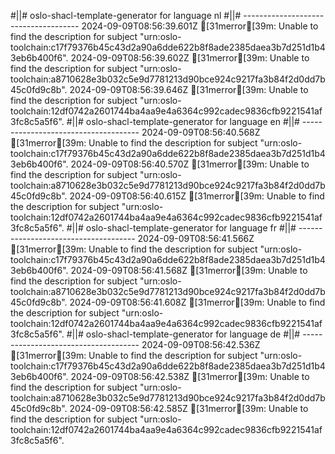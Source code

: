 #||# oslo-shacl-template-generator for language nl
#||# -------------------------------------
2024-09-09T08:56:39.601Z [31merror[39m: Unable to find the description for subject "urn:oslo-toolchain:c17f79376b45c43d2a90a6dde622b8f8ade2385daea3b7d251d1b43eb6b400f6".
2024-09-09T08:56:39.602Z [31merror[39m: Unable to find the description for subject "urn:oslo-toolchain:a8710628e3b032c5e9d7781213d90bce924c9217fa3b84f2d0dd7b45c0fd9c8b".
2024-09-09T08:56:39.646Z [31merror[39m: Unable to find the description for subject "urn:oslo-toolchain:12df0742a2601744ba4aa9e4a6364c992cadec9836cfb9221541af3fc8c5a5f6".
#||# oslo-shacl-template-generator for language en
#||# -------------------------------------
2024-09-09T08:56:40.568Z [31merror[39m: Unable to find the description for subject "urn:oslo-toolchain:c17f79376b45c43d2a90a6dde622b8f8ade2385daea3b7d251d1b43eb6b400f6".
2024-09-09T08:56:40.570Z [31merror[39m: Unable to find the description for subject "urn:oslo-toolchain:a8710628e3b032c5e9d7781213d90bce924c9217fa3b84f2d0dd7b45c0fd9c8b".
2024-09-09T08:56:40.615Z [31merror[39m: Unable to find the description for subject "urn:oslo-toolchain:12df0742a2601744ba4aa9e4a6364c992cadec9836cfb9221541af3fc8c5a5f6".
#||# oslo-shacl-template-generator for language fr
#||# -------------------------------------
2024-09-09T08:56:41.566Z [31merror[39m: Unable to find the description for subject "urn:oslo-toolchain:c17f79376b45c43d2a90a6dde622b8f8ade2385daea3b7d251d1b43eb6b400f6".
2024-09-09T08:56:41.568Z [31merror[39m: Unable to find the description for subject "urn:oslo-toolchain:a8710628e3b032c5e9d7781213d90bce924c9217fa3b84f2d0dd7b45c0fd9c8b".
2024-09-09T08:56:41.608Z [31merror[39m: Unable to find the description for subject "urn:oslo-toolchain:12df0742a2601744ba4aa9e4a6364c992cadec9836cfb9221541af3fc8c5a5f6".
#||# oslo-shacl-template-generator for language de
#||# -------------------------------------
2024-09-09T08:56:42.536Z [31merror[39m: Unable to find the description for subject "urn:oslo-toolchain:c17f79376b45c43d2a90a6dde622b8f8ade2385daea3b7d251d1b43eb6b400f6".
2024-09-09T08:56:42.538Z [31merror[39m: Unable to find the description for subject "urn:oslo-toolchain:a8710628e3b032c5e9d7781213d90bce924c9217fa3b84f2d0dd7b45c0fd9c8b".
2024-09-09T08:56:42.585Z [31merror[39m: Unable to find the description for subject "urn:oslo-toolchain:12df0742a2601744ba4aa9e4a6364c992cadec9836cfb9221541af3fc8c5a5f6".
